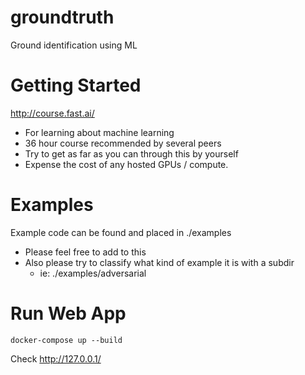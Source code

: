 # groundtruth
Ground identification using ML


Getting Started
==
http://course.fast.ai/
* For learning about machine learning
* 36 hour course recommended by several peers
* Try to get as far as you can through this by yourself
* Expense the cost of any hosted GPUs / compute.


Examples
==

Example code can be found and placed in ./examples
* Please feel free to add to this
* Also please try to classify what kind of example it is with a subdir
    * ie: ./examples/adversarial

Run Web App
==
~~~~
docker-compose up --build
~~~~
Check http://127.0.0.1/
